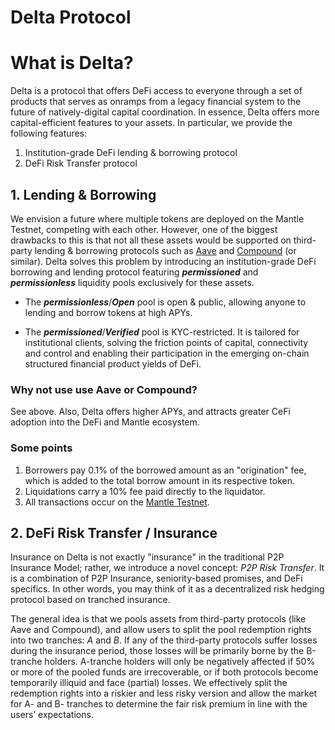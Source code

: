 # Delta Protocol

# What is Delta?

Delta is a protocol that offers DeFi access to everyone through a set of products that serves as onramps from a legacy financial system to the future of natively-digital capital coordination. In essence, Delta offers more capital-efficient features to your assets. In particular, we provide the following features: 

1. Institution-grade DeFi lending & borrowing protocol
2. DeFi Risk Transfer protocol


## 1. Lending & Borrowing

We envision a future where multiple tokens are deployed on the Mantle Testnet, competing with each other. However, one of the biggest drawbacks to this is that not all these assets would be supported on third-party lending & borrowing protocols such as [Aave](https://aave.com/) and [Compound](https://compound.finance/) (or similar). Delta solves this problem by introducing an institution-grade DeFi borrowing and lending protocol featuring ***permissioned*** and ***permissionless*** liquidity pools exclusively for these assets.

* The ***permissionless***/***Open*** pool is open & public, allowing anyone to lending and borrow tokens at high APYs.

* The ***permissioned***/***Verified*** pool is KYC-restricted. It is tailored for institutional clients, solving the friction points of capital, connectivity and control and enabling their participation in the emerging on-chain structured financial product yields of DeFi.


### Why not use use Aave or Compound? 

See above. Also, Delta offers higher APYs, and attracts greater CeFi adoption into the DeFi and Mantle ecosystem.


### Some points

1. Borrowers pay 0.1% of the borrowed amount as an "origination" fee, which is added to the total borrow amount in its respective token.
2. Liquidations carry a 10% fee paid directly to the liquidator.
3. All transactions occur on the [Mantle Testnet](https://explorer.testnet.mantle.xyz/).


## 2. DeFi Risk Transfer / Insurance


Insurance on Delta is not exactly "insurance" in the traditional P2P Insurance Model; rather, we introduce a novel concept: *P2P Risk Transfer*. It is a combination of P2P Insurance, seniority-based promises, and DeFi specifics. In other words, you may think of it as a decentralized risk hedging protocol based on tranched insurance. 

The general idea is that we pools assets from third-party protocols (like Aave and Compound), and allow users to split the pool redemption rights into two tranches: *A* and *B*. If any of the third-party protocols suffer losses during the insurance period, those losses will be primarily borne by the B-tranche holders. A-tranche holders will only be negatively affected if 50% or more of the pooled funds are irrecoverable, or if both protocols become temporarily illiquid and face (partial) losses. We effectively split the redemption rights into a riskier and less risky version and allow the market for A- and B- tranches to determine the fair risk premium in line with the users’ expectations.
